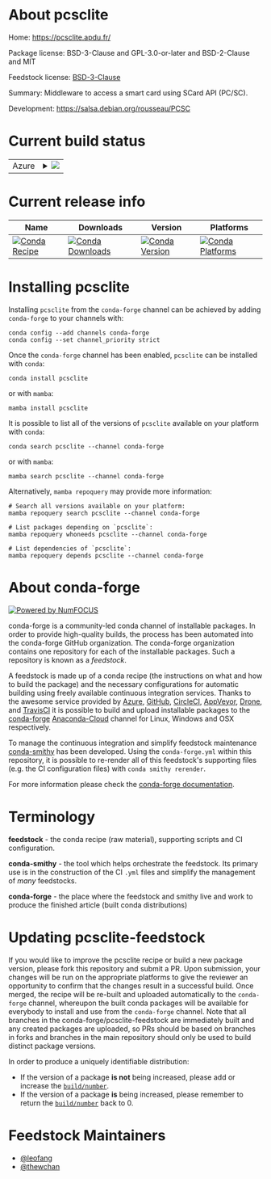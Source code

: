 About pcsclite
==============

Home: https://pcsclite.apdu.fr/

Package license: BSD-3-Clause and GPL-3.0-or-later and BSD-2-Clause and MIT

Feedstock license: [BSD-3-Clause](https://github.com/conda-forge/pcsclite-feedstock/blob/main/LICENSE.txt)

Summary: Middleware to access a smart card using SCard API (PC/SC).

Development: https://salsa.debian.org/rousseau/PCSC

Current build status
====================


<table>
    
  <tr>
    <td>Azure</td>
    <td>
      <details>
        <summary>
          <a href="https://dev.azure.com/conda-forge/feedstock-builds/_build/latest?definitionId=18445&branchName=main">
            <img src="https://dev.azure.com/conda-forge/feedstock-builds/_apis/build/status/pcsclite-feedstock?branchName=main">
          </a>
        </summary>
        <table>
          <thead><tr><th>Variant</th><th>Status</th></tr></thead>
          <tbody><tr>
              <td>linux_64</td>
              <td>
                <a href="https://dev.azure.com/conda-forge/feedstock-builds/_build/latest?definitionId=18445&branchName=main">
                  <img src="https://dev.azure.com/conda-forge/feedstock-builds/_apis/build/status/pcsclite-feedstock?branchName=main&jobName=linux&configuration=linux%20linux_64_" alt="variant">
                </a>
              </td>
            </tr><tr>
              <td>linux_aarch64</td>
              <td>
                <a href="https://dev.azure.com/conda-forge/feedstock-builds/_build/latest?definitionId=18445&branchName=main">
                  <img src="https://dev.azure.com/conda-forge/feedstock-builds/_apis/build/status/pcsclite-feedstock?branchName=main&jobName=linux&configuration=linux%20linux_aarch64_" alt="variant">
                </a>
              </td>
            </tr>
          </tbody>
        </table>
      </details>
    </td>
  </tr>
</table>

Current release info
====================

| Name | Downloads | Version | Platforms |
| --- | --- | --- | --- |
| [![Conda Recipe](https://img.shields.io/badge/recipe-pcsclite-green.svg)](https://anaconda.org/conda-forge/pcsclite) | [![Conda Downloads](https://img.shields.io/conda/dn/conda-forge/pcsclite.svg)](https://anaconda.org/conda-forge/pcsclite) | [![Conda Version](https://img.shields.io/conda/vn/conda-forge/pcsclite.svg)](https://anaconda.org/conda-forge/pcsclite) | [![Conda Platforms](https://img.shields.io/conda/pn/conda-forge/pcsclite.svg)](https://anaconda.org/conda-forge/pcsclite) |

Installing pcsclite
===================

Installing `pcsclite` from the `conda-forge` channel can be achieved by adding `conda-forge` to your channels with:

```
conda config --add channels conda-forge
conda config --set channel_priority strict
```

Once the `conda-forge` channel has been enabled, `pcsclite` can be installed with `conda`:

```
conda install pcsclite
```

or with `mamba`:

```
mamba install pcsclite
```

It is possible to list all of the versions of `pcsclite` available on your platform with `conda`:

```
conda search pcsclite --channel conda-forge
```

or with `mamba`:

```
mamba search pcsclite --channel conda-forge
```

Alternatively, `mamba repoquery` may provide more information:

```
# Search all versions available on your platform:
mamba repoquery search pcsclite --channel conda-forge

# List packages depending on `pcsclite`:
mamba repoquery whoneeds pcsclite --channel conda-forge

# List dependencies of `pcsclite`:
mamba repoquery depends pcsclite --channel conda-forge
```


About conda-forge
=================

[![Powered by
NumFOCUS](https://img.shields.io/badge/powered%20by-NumFOCUS-orange.svg?style=flat&colorA=E1523D&colorB=007D8A)](https://numfocus.org)

conda-forge is a community-led conda channel of installable packages.
In order to provide high-quality builds, the process has been automated into the
conda-forge GitHub organization. The conda-forge organization contains one repository
for each of the installable packages. Such a repository is known as a *feedstock*.

A feedstock is made up of a conda recipe (the instructions on what and how to build
the package) and the necessary configurations for automatic building using freely
available continuous integration services. Thanks to the awesome service provided by
[Azure](https://azure.microsoft.com/en-us/services/devops/), [GitHub](https://github.com/),
[CircleCI](https://circleci.com/), [AppVeyor](https://www.appveyor.com/),
[Drone](https://cloud.drone.io/welcome), and [TravisCI](https://travis-ci.com/)
it is possible to build and upload installable packages to the
[conda-forge](https://anaconda.org/conda-forge) [Anaconda-Cloud](https://anaconda.org/)
channel for Linux, Windows and OSX respectively.

To manage the continuous integration and simplify feedstock maintenance
[conda-smithy](https://github.com/conda-forge/conda-smithy) has been developed.
Using the ``conda-forge.yml`` within this repository, it is possible to re-render all of
this feedstock's supporting files (e.g. the CI configuration files) with ``conda smithy rerender``.

For more information please check the [conda-forge documentation](https://conda-forge.org/docs/).

Terminology
===========

**feedstock** - the conda recipe (raw material), supporting scripts and CI configuration.

**conda-smithy** - the tool which helps orchestrate the feedstock.
                   Its primary use is in the construction of the CI ``.yml`` files
                   and simplify the management of *many* feedstocks.

**conda-forge** - the place where the feedstock and smithy live and work to
                  produce the finished article (built conda distributions)


Updating pcsclite-feedstock
===========================

If you would like to improve the pcsclite recipe or build a new
package version, please fork this repository and submit a PR. Upon submission,
your changes will be run on the appropriate platforms to give the reviewer an
opportunity to confirm that the changes result in a successful build. Once
merged, the recipe will be re-built and uploaded automatically to the
`conda-forge` channel, whereupon the built conda packages will be available for
everybody to install and use from the `conda-forge` channel.
Note that all branches in the conda-forge/pcsclite-feedstock are
immediately built and any created packages are uploaded, so PRs should be based
on branches in forks and branches in the main repository should only be used to
build distinct package versions.

In order to produce a uniquely identifiable distribution:
 * If the version of a package **is not** being increased, please add or increase
   the [``build/number``](https://docs.conda.io/projects/conda-build/en/latest/resources/define-metadata.html#build-number-and-string).
 * If the version of a package **is** being increased, please remember to return
   the [``build/number``](https://docs.conda.io/projects/conda-build/en/latest/resources/define-metadata.html#build-number-and-string)
   back to 0.

Feedstock Maintainers
=====================

* [@leofang](https://github.com/leofang/)
* [@thewchan](https://github.com/thewchan/)

